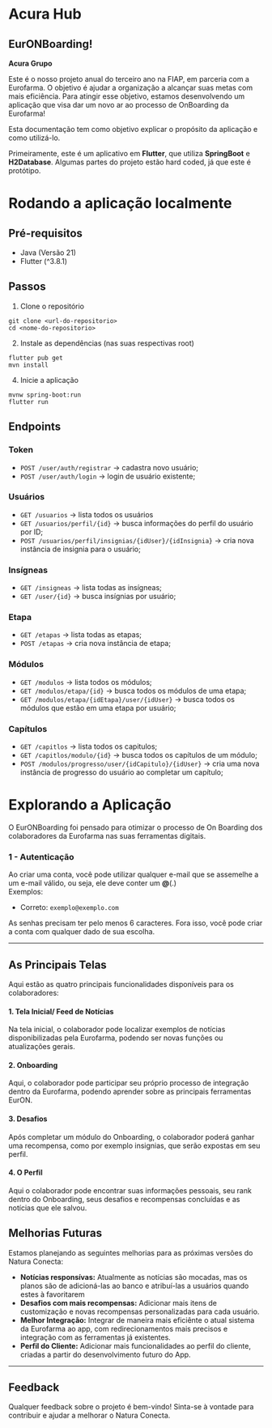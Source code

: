 # Acura Hub

## EurONBoarding! 
**Acura Grupo**

Este é o nosso projeto anual do terceiro ano na FIAP, em parceria com a Eurofarma. O objetivo é ajudar a organização a alcançar suas metas com mais eficiência. Para atingir esse objetivo, estamos desenvolvendo um aplicação que visa dar um novo ar ao processo de OnBoarding da Eurofarma!

Esta documentação tem como objetivo explicar o propósito da aplicação e como utilizá-lo.

Primeiramente, este é um aplicativo em **Flutter**, que utiliza **SpringBoot** e **H2Database**. Algumas partes do projeto estão hard coded, já que este é protótipo.

# Rodando a aplicação localmente

## Pré-requisitos
- Java (Versão 21)
- Flutter (^3.8.1)

## Passos
1. Clone o repositório
```
git clone <url-do-repositorio>
cd <nome-do-repositorio>
```
2. Instale as dependências (nas suas respectivas root)
```
flutter pub get
mvn install
```
4. Inicie a aplicação
```
mvnw spring-boot:run
flutter run
```

## Endpoints

### Token
- `POST /user/auth/registrar` → cadastra novo usuário;
- `POST /user/auth/login` → login de usuário existente;

### Usuários
- `GET /usuarios` → lista todos os usuários
- `GET /usuarios/perfil/{id}` → busca informações do perfil do usuário por ID;
- `POST /usuarios/perfil/insignias/{idUser}/{idInsignia}` → cria nova instância de insignia para o usuário;

### Insígneas
- `GET /insigneas` → lista todas as insígneas;
- `GET /user/{id}` → busca insígnias por usuário;

### Etapa
- `GET /etapas` → lista todas as etapas;
- `POST /etapas` → cria nova instância de etapa;

### Módulos
- `GET /modulos` → lista todos os módulos;
- `GET /modulos/etapa/{id}` → busca todos os módulos de uma etapa;
- `GET /modulos/etapa/{idEtapa}/user/{idUser}` → busca todos os módulos que estão em uma etapa por usuário;

### Capítulos
- `GET /capitlos` → lista todos os capitulos;
- `GET /capitlos/modulo/{id}` → busca todos os capítulos de um módulo;
- `POST /modulos/progresso/user/{idCapitulo}/{idUser}` → cria uma nova instância de progresso do usuário ao completar um capítulo;

# Explorando a Aplicação

O EurONBoarding foi pensado para otimizar o processo de On Boarding dos colaboradores da Eurofarma nas suas ferramentas digitais.

### 1 - Autenticação
Ao criar uma conta, você pode utilizar qualquer e-mail que se assemelhe a um e-mail válido, ou seja, ele deve conter um **@**(.)  
Exemplos:
- Correto: `exemplo@exemplo.com`

As senhas precisam ter pelo menos 6 caracteres. Fora isso, você pode criar a conta com qualquer dado de sua escolha.

---

## As Principais Telas

Aqui estão as quatro principais funcionalidades disponíveis para os colaboradores:

#### 1. Tela Inicial/ Feed de Notícias
Na tela inicial, o colaborador pode localizar exemplos de notícias disponibilizadas pela Eurofarma, podendo ser novas funções ou atualizações gerais.

#### 2. Onboarding
Aqui, o colaborador pode participar seu próprio processo de integração dentro da Eurofarma, podendo aprender sobre as principais ferramentas EurON.

#### 3. Desafios
Após completar um módulo do Onboarding, o colaborador poderá ganhar uma recompensa, como por exemplo insignias, que serão expostas em seu perfil.

#### 4. O Perfil
Aqui o colaborador pode encontrar suas informações pessoais, seu rank dentro do Onboarding, seus desafios e recompensas concluídas e as notícias que ele salvou.


## Melhorias Futuras

Estamos planejando as seguintes melhorias para as próximas versões do Natura Conecta:

- **Notícias responsívas:** Atualmente as notícias são mocadas, mas os planos são de adicioná-las ao banco e atribuí-las a usuários quando estes à favoritarem
- **Desafios com mais recompensas:** Adicionar mais itens de customização e novas recompensas personalizadas para cada usuário.
- **Melhor Integração:** Integrar de maneira mais eficiênte o atual sistema da Eurofarma ao app, com redirecionamentos mais precisos e integração com as ferramentas já existentes.
- **Perfil do Cliente:** Adicionar mais funcionalidades ao perfil do cliente, criadas a partir do desenvolvimento futuro do App.

---

## Feedback

Qualquer feedback sobre o projeto é bem-vindo! Sinta-se à vontade para contribuir e ajudar a melhorar o Natura Conecta.
